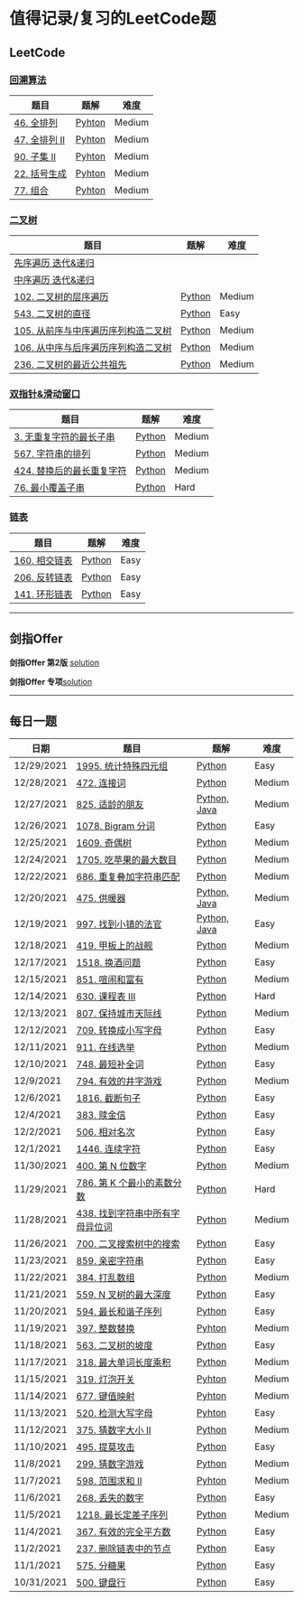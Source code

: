 
# 值得记录/复习的LeetCode题

## LeetCode

### [回溯算法](https://github.com/sxy22/MyLeetCode/blob/master/LeetCode/BackTrack.md#%E5%9B%9E%E6%BA%AFbacktrack)

| 题目                                                         | 题解                                                         | 难度   |
| ------------------------------------------------------------ | ------------------------------------------------------------ | ------ |
| [46. 全排列](https://leetcode-cn.com/problems/permutations/) | [Pyhton](https://github.com/sxy22/MyLeetCode/blob/master/LeetCode/BackTrack.md#46-%E5%85%A8%E6%8E%92%E5%88%97) | Medium |
| [47. 全排列 II](https://leetcode-cn.com/problems/permutations-ii/) | [Pyhton](https://github.com/sxy22/MyLeetCode/blob/master/LeetCode/BackTrack.md#47-%E5%85%A8%E6%8E%92%E5%88%97-ii) | Medium |
| [90. 子集 II](https://leetcode-cn.com/problems/subsets-ii/)  | [Pyhton](https://github.com/sxy22/MyLeetCode/blob/master/LeetCode/BackTrack.md#90-%E5%AD%90%E9%9B%86-ii) | Medium |
| [22. 括号生成](https://leetcode-cn.com/problems/generate-parentheses/) | [Pyhton](https://github.com/sxy22/MyLeetCode/blob/master/LeetCode/BackTrack.md#22-%E6%8B%AC%E5%8F%B7%E7%94%9F%E6%88%90) | Medium |
| [77. 组合](https://leetcode-cn.com/problems/combinations/)   | [Pyhton](https://github.com/sxy22/MyLeetCode/blob/master/LeetCode/BackTrack.md#77-%E7%BB%84%E5%90%88) | Medium |

### [二叉树](https://github.com/sxy22/MyLeetCode/blob/master/LeetCode/BinaryTree.md#%E4%BA%8C%E5%8F%89%E6%A0%91)

| 题目                                                         | 题解                                                         | 难度   |
| ------------------------------------------------------------ | ------------------------------------------------------------ | ------ |
| [先序遍历 迭代&递归](https://github.com/sxy22/MyLeetCode/blob/master/LeetCode/BinaryTree.md#%E5%85%88%E5%BA%8F%E9%81%8D%E5%8E%86-%E8%BF%AD%E4%BB%A3%E9%80%92%E5%BD%92) |                                                              |        |
| [中序遍历 迭代&递归](https://github.com/sxy22/MyLeetCode/blob/master/LeetCode/BinaryTree.md#%E4%B8%AD%E5%BA%8F%E9%81%8D%E5%8E%86-%E8%BF%AD%E4%BB%A3%E9%80%92%E5%BD%92) |                                                              |        |
| [102. 二叉树的层序遍历](https://leetcode-cn.com/problems/binary-tree-level-order-traversal/) | [Python](https://github.com/sxy22/MyLeetCode/blob/master/LeetCode/BinaryTree.md#102-%E4%BA%8C%E5%8F%89%E6%A0%91%E7%9A%84%E5%B1%82%E5%BA%8F%E9%81%8D%E5%8E%86) | Medium |
| [543. 二叉树的直径](https://leetcode-cn.com/problems/diameter-of-binary-tree/) | [Python](https://github.com/sxy22/MyLeetCode/blob/master/LeetCode/BinaryTree.md#543-%E4%BA%8C%E5%8F%89%E6%A0%91%E7%9A%84%E7%9B%B4%E5%BE%84) | Easy   |
| [105. 从前序与中序遍历序列构造二叉树](https://leetcode-cn.com/problems/construct-binary-tree-from-preorder-and-inorder-traversal/) | [Python](https://github.com/sxy22/MyLeetCode/blob/master/LeetCode/BinaryTree.md#105-%E4%BB%8E%E5%89%8D%E5%BA%8F%E4%B8%8E%E4%B8%AD%E5%BA%8F%E9%81%8D%E5%8E%86%E5%BA%8F%E5%88%97%E6%9E%84%E9%80%A0%E4%BA%8C%E5%8F%89%E6%A0%91) | Medium |
| [106. 从中序与后序遍历序列构造二叉树](https://leetcode-cn.com/problems/construct-binary-tree-from-inorder-and-postorder-traversal/) | [Python](https://github.com/sxy22/MyLeetCode/blob/master/LeetCode/BinaryTree.md#106-%E4%BB%8E%E4%B8%AD%E5%BA%8F%E4%B8%8E%E5%90%8E%E5%BA%8F%E9%81%8D%E5%8E%86%E5%BA%8F%E5%88%97%E6%9E%84%E9%80%A0%E4%BA%8C%E5%8F%89%E6%A0%91) | Medium |
| [236. 二叉树的最近公共祖先](https://leetcode-cn.com/problems/lowest-common-ancestor-of-a-binary-tree/) | [Python](https://github.com/sxy22/MyLeetCode/blob/master/LeetCode/BinaryTree.md#236-%E4%BA%8C%E5%8F%89%E6%A0%91%E7%9A%84%E6%9C%80%E8%BF%91%E5%85%AC%E5%85%B1%E7%A5%96%E5%85%88) | Medium |

### [双指针&滑动窗口](https://github.com/sxy22/MyLeetCode/blob/master/LeetCode/TwoPointer%26SlidingWindow.md#%E5%8F%8C%E6%8C%87%E9%92%88--%E6%BB%91%E5%8A%A8%E7%AA%97%E5%8F%A3)

| 题目                                                         | 题解                                                         | 难度   |
| ------------------------------------------------------------ | ------------------------------------------------------------ | ------ |
| [3. 无重复字符的最长子串](https://leetcode-cn.com/problems/longest-substring-without-repeating-characters/) | [Python](https://github.com/sxy22/MyLeetCode/blob/master/LeetCode/TwoPointer%26SlidingWindow.md#3-%E6%97%A0%E9%87%8D%E5%A4%8D%E5%AD%97%E7%AC%A6%E7%9A%84%E6%9C%80%E9%95%BF%E5%AD%90%E4%B8%B2) | Medium |
| [567. 字符串的排列](https://leetcode-cn.com/problems/permutation-in-string/) | [Python](https://github.com/sxy22/MyLeetCode/blob/master/LeetCode/TwoPointer%26SlidingWindow.md#567-%E5%AD%97%E7%AC%A6%E4%B8%B2%E7%9A%84%E6%8E%92%E5%88%97) | Medium |
| [424. 替换后的最长重复字符](https://leetcode-cn.com/problems/longest-repeating-character-replacement/) | [Python](https://github.com/sxy22/MyLeetCode/blob/master/LeetCode/TwoPointer%26SlidingWindow.md#424-%E6%9B%BF%E6%8D%A2%E5%90%8E%E7%9A%84%E6%9C%80%E9%95%BF%E9%87%8D%E5%A4%8D%E5%AD%97%E7%AC%A6) | Medium |
| [76. 最小覆盖子串](https://leetcode-cn.com/problems/minimum-window-substring/) | [Python](https://github.com/sxy22/MyLeetCode/blob/master/LeetCode/TwoPointer%26SlidingWindow.md#76-%E6%9C%80%E5%B0%8F%E8%A6%86%E7%9B%96%E5%AD%90%E4%B8%B2) | Hard   |



### [链表](https://github.com/sxy22/MyLeetCode/blob/master/LeetCode/LinkedList.md#%E9%93%BE%E8%A1%A8)

| 题目                                                         | 题解                                                         | 难度 |
| ------------------------------------------------------------ | ------------------------------------------------------------ | ---- |
| [160. 相交链表](https://leetcode-cn.com/problems/intersection-of-two-linked-lists/) | [Python](https://github.com/sxy22/MyLeetCode/blob/master/LeetCode/LinkedList.md#160-%E7%9B%B8%E4%BA%A4%E9%93%BE%E8%A1%A8) | Easy |
| [206. 反转链表](https://leetcode-cn.com/problems/reverse-linked-list/) | [Python](https://github.com/sxy22/MyLeetCode/blob/master/LeetCode/LinkedList.md#206-%E5%8F%8D%E8%BD%AC%E9%93%BE%E8%A1%A8) | Easy |
| [141. 环形链表](https://leetcode-cn.com/problems/linked-list-cycle/) | [Python](https://github.com/sxy22/MyLeetCode/blob/master/LeetCode/LinkedList.md#141-%E7%8E%AF%E5%BD%A2%E9%93%BE%E8%A1%A8) | Easy |



---



## 剑指Offer

**剑指Offer 第2版** [solution](https://github.com/sxy22/MyLeetCode/blob/master/Jianzhi_Offer/Offer_Solution.md#%E5%89%91%E6%8C%87offer%E7%AC%AC%E4%BA%8C%E7%89%88)

**剑指Offer 专项**[solution](https://github.com/sxy22/MyLeetCode/blob/master/Jianzhi_Offer/Offer_New.md#%E5%89%91%E6%8C%87-offer%E4%B8%93%E9%A1%B9%E7%AA%81%E5%87%BB%E7%89%88)

---



## 每日一题 

| 日期       | 题目                                                         | 题解                                                         | 难度   |
| ---------- | ------------------------------------------------------------ | ------------------------------------------------------------ | ------ |
| 12/29/2021 | [1995. 统计特殊四元组](https://leetcode-cn.com/problems/count-special-quadruplets/) | [Python](https://github.com/sxy22/MyLeetCode/blob/master/LeetCode/DaliyProblem.md#12292021) | Easy   |
| 12/28/2021 | [472. 连接词](https://leetcode-cn.com/problems/concatenated-words/) | [Python](https://github.com/sxy22/MyLeetCode/blob/master/LeetCode/DaliyProblem.md#12282021) | Medium |
| 12/27/2021 | [825. 适龄的朋友](https://leetcode-cn.com/problems/friends-of-appropriate-ages/) | [Python, Java](https://github.com/sxy22/MyLeetCode/blob/master/LeetCode/DaliyProblem.md#12272021) | Medium |
| 12/26/2021 | [1078. Bigram 分词](https://leetcode-cn.com/problems/occurrences-after-bigram/) | [Python](https://github.com/sxy22/MyLeetCode/blob/master/LeetCode/DaliyProblem.md#12262021) | Easy   |
| 12/25/2021 | [1609. 奇偶树](https://leetcode-cn.com/problems/even-odd-tree/) | [Python](https://github.com/sxy22/MyLeetCode/blob/master/LeetCode/DaliyProblem.md#12252021) | Medium |
| 12/24/2021 | [1705. 吃苹果的最大数目](https://leetcode-cn.com/problems/maximum-number-of-eaten-apples/) | [Python](https://github.com/sxy22/MyLeetCode/blob/master/LeetCode/DaliyProblem.md#12242021) | Medium |
| 12/22/2021 | [686. 重复叠加字符串匹配](https://leetcode-cn.com/problems/repeated-string-match/) | [Python](https://github.com/sxy22/MyLeetCode/blob/master/LeetCode/DaliyProblem.md#12222021) | Medium |
| 12/20/2021 | [475. 供暖器](https://leetcode-cn.com/problems/heaters/)     | [Python, Java](https://github.com/sxy22/MyLeetCode/blob/master/LeetCode/DaliyProblem.md#12202021) | Medium |
| 12/19/2021 | [997. 找到小镇的法官](https://leetcode-cn.com/problems/find-the-town-judge/) | [Python, Java](https://github.com/sxy22/MyLeetCode/blob/master/LeetCode/DaliyProblem.md#12192021) | Easy   |
| 12/18/2021 | [419. 甲板上的战舰](https://leetcode-cn.com/problems/battleships-in-a-board/) | [Python](https://github.com/sxy22/MyLeetCode/blob/master/LeetCode/DaliyProblem.md#12182021) | Medium |
| 12/17/2021 | [1518. 换酒问题](https://leetcode-cn.com/problems/water-bottles/) | [Python](https://github.com/sxy22/MyLeetCode/blob/master/LeetCode/DaliyProblem.md#12172021) | Easy   |
| 12/15/2021 | [851. 喧闹和富有](https://leetcode-cn.com/problems/loud-and-rich/) | [Python](https://github.com/sxy22/MyLeetCode/blob/master/LeetCode/DaliyProblem.md#12152021) | Medium |
| 12/14/2021 | [630. 课程表 III](https://leetcode-cn.com/problems/course-schedule-iii/) | [Python](https://github.com/sxy22/MyLeetCode/blob/master/LeetCode/DaliyProblem.md#12142021) | Hard   |
| 12/13/2021 | [807. 保持城市天际线](https://leetcode-cn.com/problems/max-increase-to-keep-city-skyline/) | [Python](https://github.com/sxy22/MyLeetCode/blob/master/LeetCode/DaliyProblem.md#12132021) | Medium |
| 12/12/2021 | [709. 转换成小写字母](https://leetcode-cn.com/problems/to-lower-case/) | [Python](https://github.com/sxy22/MyLeetCode/blob/master/LeetCode/DaliyProblem.md#12122021) | Easy   |
| 12/11/2021 | [911. 在线选举](https://leetcode-cn.com/problems/online-election/) | [Python](https://github.com/sxy22/MyLeetCode/blob/master/LeetCode/DaliyProblem.md#12112021) | Medium |
| 12/10/2021 | [748. 最短补全词](https://leetcode-cn.com/problems/shortest-completing-word/) | [Python](https://github.com/sxy22/MyLeetCode/blob/master/LeetCode/DaliyProblem.md#12102021) | Easy   |
| 12/9/2021  | [794. 有效的井字游戏](https://leetcode-cn.com/problems/valid-tic-tac-toe-state/) | [Python](https://github.com/sxy22/MyLeetCode/blob/master/LeetCode/DaliyProblem.md#1292021) | Medium |
| 12/6/2021  | [1816. 截断句子](https://leetcode-cn.com/problems/truncate-sentence/) | [Python](https://github.com/sxy22/MyLeetCode/blob/master/LeetCode/DaliyProblem.md#1262021) | Easy   |
| 12/4/2021  | [383. 赎金信](https://leetcode-cn.com/problems/ransom-note/) | [Python](https://github.com/sxy22/MyLeetCode/blob/master/LeetCode/DaliyProblem.md#1242021) | Easy   |
| 12/2/2021  | [506. 相对名次](https://leetcode-cn.com/problems/relative-ranks/) | [Python](https://github.com/sxy22/MyLeetCode/blob/master/LeetCode/DaliyProblem.md#1222021) | Easy   |
| 12/1/2021  | [1446. 连续字符](https://leetcode-cn.com/problems/consecutive-characters/) | [Python](https://github.com/sxy22/MyLeetCode/blob/master/LeetCode/DaliyProblem.md#1212021) | Easy   |
| 11/30/2021 | [400. 第 N 位数字](https://leetcode-cn.com/problems/nth-digit/) | [Python](https://github.com/sxy22/MyLeetCode/blob/master/LeetCode/DaliyProblem.md#11302021) | Medium |
| 11/29/2021 | [786. 第 K 个最小的素数分数](https://leetcode-cn.com/problems/k-th-smallest-prime-fraction/) | [Python](https://github.com/sxy22/MyLeetCode/blob/master/LeetCode/DaliyProblem.md#11292021) | Hard   |
| 11/28/2021 | [438. 找到字符串中所有字母异位词](https://leetcode-cn.com/problems/find-all-anagrams-in-a-string/) | [Python](https://github.com/sxy22/MyLeetCode/blob/master/LeetCode/DaliyProblem.md#11282021) | Medium |
| 11/26/2021 | [700. 二叉搜索树中的搜索](https://leetcode-cn.com/problems/search-in-a-binary-search-tree/) | [Python](https://github.com/sxy22/MyLeetCode/blob/master/LeetCode/DaliyProblem.md#11262021) | Easy   |
| 11/23/2021 | [859. 亲密字符串](https://leetcode-cn.com/problems/buddy-strings/) | [Python](https://github.com/sxy22/MyLeetCode/blob/master/LeetCode/DaliyProblem.md#11232021) | Easy   |
| 11/22/2021 | [384. 打乱数组](https://leetcode-cn.com/problems/shuffle-an-array/) | [Python](https://github.com/sxy22/MyLeetCode/blob/master/LeetCode/DaliyProblem.md#11222021) | Medium |
| 11/21/2021 | [559. N 叉树的最大深度](https://leetcode-cn.com/problems/maximum-depth-of-n-ary-tree/) | [Python](https://github.com/sxy22/MyLeetCode/blob/master/LeetCode/DaliyProblem.md#11212021) | Easy   |
| 11/20/2021 | [594. 最长和谐子序列](https://leetcode-cn.com/problems/longest-harmonious-subsequence/) | [Python](https://github.com/sxy22/MyLeetCode/blob/master/LeetCode/DaliyProblem.md#11202021) | Easy   |
| 11/19/2021 | [397. 整数替换](https://leetcode-cn.com/problems/integer-replacement/) | [Pyhton](https://github.com/sxy22/MyLeetCode/blob/master/LeetCode/DaliyProblem.md#11192021) | Medium |
| 11/18/2021 | [563. 二叉树的坡度](https://leetcode-cn.com/problems/binary-tree-tilt/) | [Python](https://github.com/sxy22/MyLeetCode/blob/master/LeetCode/DaliyProblem.md#11182021) | Easy   |
| 11/17/2021 | [318. 最大单词长度乘积](https://leetcode-cn.com/problems/maximum-product-of-word-lengths/) | [Python](https://github.com/sxy22/MyLeetCode/blob/master/LeetCode/DaliyProblem.md#11172021) | Medium |
| 11/15/2021 | [319. 灯泡开关](https://leetcode-cn.com/problems/bulb-switcher/) | [Pyhton](https://github.com/sxy22/MyLeetCode/blob/master/LeetCode/DaliyProblem.md#11152021) | Medium |
| 11/14/2021 | [677. 键值映射](https://leetcode-cn.com/problems/map-sum-pairs/) | [Pyhton](https://github.com/sxy22/MyLeetCode/blob/master/LeetCode/DaliyProblem.md#11142021) | Medium |
| 11/13/2021 | [520. 检测大写字母](https://leetcode-cn.com/problems/detect-capital/) | [Pyhton](https://github.com/sxy22/MyLeetCode/blob/master/LeetCode/DaliyProblem.md#11132021) | Easy   |
| 11/12/2021 | [375. 猜数字大小 II](https://leetcode-cn.com/problems/guess-number-higher-or-lower-ii/) | [Python](https://github.com/sxy22/MyLeetCode/blob/master/LeetCode/DaliyProblem.md#11122021) | Medium |
| 11/10/2021 | [495. 提莫攻击](https://leetcode-cn.com/problems/teemo-attacking/) | [Python](https://github.com/sxy22/MyLeetCode/blob/master/LeetCode/DaliyProblem.md#11102021) | Easy   |
| 11/8/2021  | [299. 猜数字游戏](https://leetcode-cn.com/problems/bulls-and-cows/) | [Python](https://github.com/sxy22/MyLeetCode/blob/master/LeetCode/DaliyProblem.md#1182021) | Medium |
| 11/7/2021  | [598. 范围求和 II](https://leetcode-cn.com/problems/range-addition-ii/) | [Pyhton](https://github.com/sxy22/MyLeetCode/blob/master/LeetCode/DaliyProblem.md#1172021) | Medium |
| 11/6/2021  | [268. 丢失的数字](https://leetcode-cn.com/problems/missing-number/) | [Python](https://github.com/sxy22/MyLeetCode/blob/master/LeetCode/DaliyProblem.md#1162021) | Easy   |
| 11/5/2021  | [1218. 最长定差子序列](https://leetcode-cn.com/problems/longest-arithmetic-subsequence-of-given-difference/) | [Python](https://leetcode-cn.com/problems/longest-arithmetic-subsequence-of-given-difference/) | Medium |
| 11/4/2021  | [367. 有效的完全平方数](https://leetcode-cn.com/problems/valid-perfect-square/) | [Python](https://github.com/sxy22/MyLeetCode/blob/master/LeetCode/DaliyProblem.md#1142021) | Easy   |
| 11/2/2021  | [237. 删除链表中的节点](https://leetcode-cn.com/problems/delete-node-in-a-linked-list/) | [Python](https://github.com/sxy22/MyLeetCode/blob/master/LeetCode/DaliyProblem.md#1122021) | Easy   |
| 11/1/2021  | [575. 分糖果](https://leetcode-cn.com/problems/distribute-candies/) | [Python](https://github.com/sxy22/MyLeetCode/blob/master/LeetCode/DaliyProblem.md#1112021) | Easy   |
| 10/31/2021 | [500. 键盘行](https://leetcode-cn.com/problems/keyboard-row/) | [Python](https://github.com/sxy22/MyLeetCode/blob/master/LeetCode/DaliyProblem.md#10312021) | Easy   |



